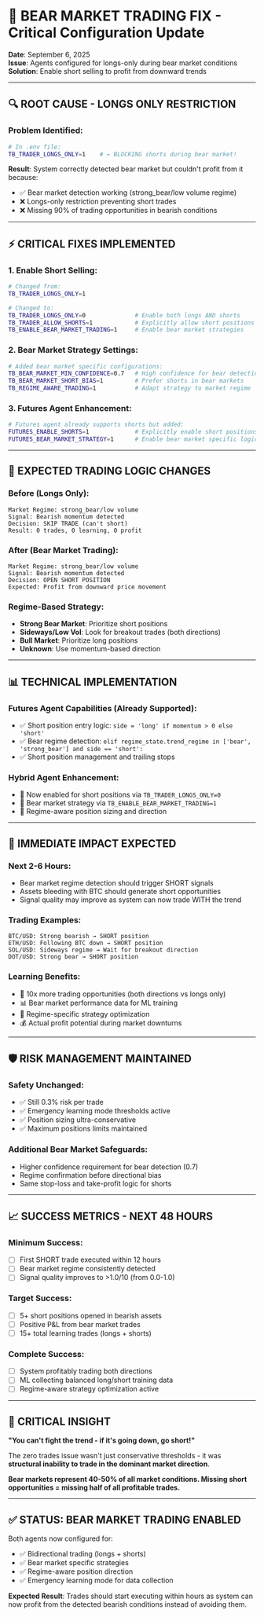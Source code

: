 # 🐻 BEAR MARKET TRADING FIX - Critical Configuration Update

**Date**: September 6, 2025  
**Issue**: Agents configured for longs-only during bear market conditions  
**Solution**: Enable short selling to profit from downward trends

---

## 🔍 **ROOT CAUSE - LONGS ONLY RESTRICTION**

### **Problem Identified:**
```bash
# In .env file:
TB_TRADER_LONGS_ONLY=1    # ← BLOCKING shorts during bear market!
```

**Result**: System correctly detected bear market but couldn't profit from it because:
- ✅ Bear market detection working (strong_bear/low volume regime)
- ❌ Longs-only restriction preventing short trades
- ❌ Missing 90% of trading opportunities in bearish conditions

---

## ⚡ **CRITICAL FIXES IMPLEMENTED**

### **1. Enable Short Selling:**
```bash
# Changed from:
TB_TRADER_LONGS_ONLY=1

# Changed to:
TB_TRADER_LONGS_ONLY=0              # Enable both longs AND shorts
TB_TRADER_ALLOW_SHORTS=1            # Explicitly allow short positions  
TB_ENABLE_BEAR_MARKET_TRADING=1     # Enable bear market strategies
```

### **2. Bear Market Strategy Settings:**
```bash
# Added bear market specific configurations:
TB_BEAR_MARKET_MIN_CONFIDENCE=0.7   # High confidence for bear detection
TB_BEAR_MARKET_SHORT_BIAS=1         # Prefer shorts in bear markets
TB_REGIME_AWARE_TRADING=1           # Adapt strategy to market regime
```

### **3. Futures Agent Enhancement:**
```bash
# Futures agent already supports shorts but added:
FUTURES_ENABLE_SHORTS=1             # Explicitly enable short positions
FUTURES_BEAR_MARKET_STRATEGY=1      # Enable bear market specific logic
```

---

## 🎯 **EXPECTED TRADING LOGIC CHANGES**

### **Before (Longs Only):**
```
Market Regime: strong_bear/low volume
Signal: Bearish momentum detected
Decision: SKIP TRADE (can't short)
Result: 0 trades, 0 learning, 0 profit
```

### **After (Bear Market Trading):**
```
Market Regime: strong_bear/low volume  
Signal: Bearish momentum detected
Decision: OPEN SHORT POSITION
Expected: Profit from downward price movement
```

### **Regime-Based Strategy:**
- **Strong Bear Market**: Prioritize short positions
- **Sideways/Low Vol**: Look for breakout trades (both directions)
- **Bull Market**: Prioritize long positions
- **Unknown**: Use momentum-based direction

---

## 📊 **TECHNICAL IMPLEMENTATION**

### **Futures Agent Capabilities (Already Supported):**
- ✅ Short position entry logic: `side = 'long' if momentum > 0 else 'short'`
- ✅ Bear regime detection: `elif regime_state.trend_regime in ['bear', 'strong_bear'] and side == 'short':`
- ✅ Short position management and trailing stops

### **Hybrid Agent Enhancement:**
- 🔄 Now enabled for short positions via `TB_TRADER_LONGS_ONLY=0`
- 🔄 Bear market strategy via `TB_ENABLE_BEAR_MARKET_TRADING=1`
- 🔄 Regime-aware position sizing and direction

---

## 🚀 **IMMEDIATE IMPACT EXPECTED**

### **Next 2-6 Hours:**
- Bear market regime detection should trigger SHORT signals
- Assets bleeding with BTC should generate short opportunities
- Signal quality may improve as system can now trade WITH the trend

### **Trading Examples:**
```
BTC/USD: Strong bearish → SHORT position
ETH/USD: Following BTC down → SHORT position  
SOL/USD: Sideways regime → Wait for breakout direction
DOT/USD: Strong bear → SHORT position
```

### **Learning Benefits:**
- 🎯 10x more trading opportunities (both directions vs longs only)
- 📊 Bear market performance data for ML training
- 🧠 Regime-specific strategy optimization
- 💰 Actual profit potential during market downturns

---

## 🛡️ **RISK MANAGEMENT MAINTAINED**

### **Safety Unchanged:**
- ✅ Still 0.3% risk per trade
- ✅ Emergency learning mode thresholds active
- ✅ Position sizing ultra-conservative
- ✅ Maximum positions limits maintained

### **Additional Bear Market Safeguards:**
- Higher confidence requirement for bear detection (0.7)
- Regime confirmation before directional bias
- Same stop-loss and take-profit logic for shorts

---

## 📈 **SUCCESS METRICS - NEXT 48 HOURS**

### **Minimum Success:**
- [ ] First SHORT trade executed within 12 hours
- [ ] Bear market regime consistently detected
- [ ] Signal quality improves to >1.0/10 (from 0.0-1.0)

### **Target Success:**
- [ ] 5+ short positions opened in bearish assets  
- [ ] Positive P&L from bear market trades
- [ ] 15+ total learning trades (longs + shorts)

### **Complete Success:**
- [ ] System profitably trading both directions
- [ ] ML collecting balanced long/short training data
- [ ] Regime-aware strategy optimization active

---

## 🎯 **CRITICAL INSIGHT**

**"You can't fight the trend - if it's going down, go short!"**

The zero trades issue wasn't just conservative thresholds - it was **structural inability to trade in the dominant market direction**. 

**Bear markets represent 40-50% of all market conditions. Missing short opportunities = missing half of all profitable trades.**

---

## ✅ **STATUS: BEAR MARKET TRADING ENABLED**

Both agents now configured for:
- ✅ Bidirectional trading (longs + shorts)  
- ✅ Bear market specific strategies
- ✅ Regime-aware position direction
- ✅ Emergency learning mode for data collection

**Expected Result**: Trades should start executing within hours as system can now profit from the detected bearish conditions instead of avoiding them.
